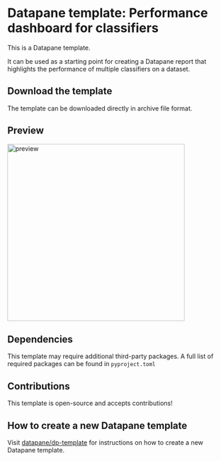 
# Datapane template: Performance dashboard for classifiers

This is a Datapane template.

It can be used as a starting point for creating a Datapane report that highlights the performance of multiple classifiers on a dataset.

## Download the template

The template can be downloaded directly in archive file format.

## Preview

<img width="400" alt="preview" src="https://user-images.githubusercontent.com/15690380/183948469-c76fa50f-e0a2-438a-b13c-9e58d6071c1c.png">

## Dependencies

This template may require additional third-party packages. A full list of required packages can be found in `pyproject.toml`
 
## Contributions

This template is open-source and accepts contributions!

## How to create a new Datapane template

Visit [datapane/dp-template](https://github.com/datapane/dp-template) for instructions on how to create a new Datapane template.
